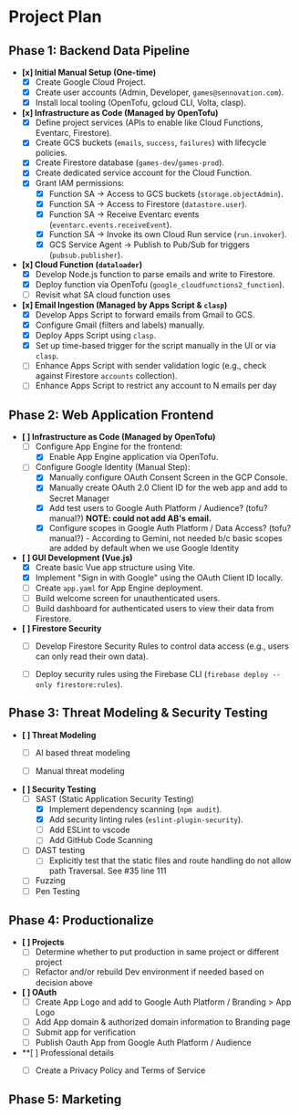 # Project Plan

## Phase 1: Backend Data Pipeline

*   **[x] Initial Manual Setup (One-time)**
    *   [x] Create Google Cloud Project.
    *   [x] Create user accounts (Admin, Developer, `games@sennovation.com`).
    *   [x] Install local tooling (OpenTofu, gcloud CLI, Volta, clasp).

*   **[x] Infrastructure as Code (Managed by OpenTofu)**
    *   [x] Define project services (APIs to enable like Cloud Functions, Eventarc, Firestore).
    *   [x] Create GCS buckets (`emails`, `success`, `failures`) with lifecycle policies.
    *   [x] Create Firestore database (`games-dev`/`games-prod`).
    *   [x] Create dedicated service account for the Cloud Function.
    *   [x] Grant IAM permissions:
        *   [x] Function SA -> Access to GCS buckets (`storage.objectAdmin`).
        *   [x] Function SA -> Access to Firestore (`datastore.user`).
        *   [x] Function SA -> Receive Eventarc events (`eventarc.events.receiveEvent`).
        *   [x] Function SA -> Invoke its own Cloud Run service (`run.invoker`).
        *   [x] GCS Service Agent -> Publish to Pub/Sub for triggers (`pubsub.publisher`).

*   **[x] Cloud Function (`dataloader`)**
    *   [x] Develop Node.js function to parse emails and write to Firestore.
    *   [x] Deploy function via OpenTofu (`google_cloudfunctions2_function`).
    *   [ ] Revisit what SA cloud function uses

*   **[x] Email Ingestion (Managed by Apps Script & `clasp`)**
    *   [x] Develop Apps Script to forward emails from Gmail to GCS.
    *   [x] Configure Gmail (filters and labels) manually.
    *   [x] Deploy Apps Script using `clasp`.
    *   [x] Set up time-based trigger for the script manually in the UI or via `clasp`.
    *   [ ] Enhance Apps Script with sender validation logic (e.g., check against Firestore `accounts` collection).
    *   [ ] Enhance Apps Script to restrict any account to N emails per day

## Phase 2: Web Application Frontend

*   **[ ] Infrastructure as Code (Managed by OpenTofu)**
    *   [ ] Configure App Engine for the frontend:
        *   [x] Enable App Engine application via OpenTofu.
    *   [ ] Configure Google Identity (Manual Step):
        *   [x] Manually configure OAuth Consent Screen in the GCP Console.
        *   [x] Manually create OAuth 2.0 Client ID for the web app and add to Secret Manager
        *   [x] Add test users to Google Auth Platform / Audience? (tofu? manual?) **NOTE: could not add AB's email.**
        *   [x] Configure scopes in Google Auth Platform / Data Access? (tofu? manual?) - According to Gemini, not needed b/c basic scopes are added by default when we use Google Identity

*   **[ ] GUI Development (Vue.js)**
    *   [x] Create basic Vue app structure using Vite.
    *   [x] Implement "Sign in with Google" using the OAuth Client ID locally.
    *   [ ] Create `app.yaml` for App Engine deployment.
    *   [ ] Build welcome screen for unauthenticated users.
    *   [ ] Build dashboard for authenticated users to view their data from Firestore.

*   **[ ] Firestore Security**
    *   [ ] Develop Firestore Security Rules to control data access (e.g., users can only read their own data).
    *   [ ] Deploy security rules using the Firebase CLI (`firebase deploy --only firestore:rules`).


## Phase 3: Threat Modeling & Security Testing

*   **[ ] Threat Modeling**
    *   [ ] AI based threat modeling
    *   [ ] Manual threat modeling


*   **[ ] Security Testing**
    *   [ ] SAST (Static Application Security Testing)
        *   [x] Implement dependency scanning (`npm audit`).
        *   [x] Add security linting rules (`eslint-plugin-security`).
        *   [ ] Add ESLint to vscode
        *   [ ] Add GitHub Code Scanning
    *   [ ] DAST testing
        *   [ ] Explicitly test that the static files and route handling do not allow path Traversal.  See #35 line 111
    *   [ ] Fuzzing
    *   [ ] Pen Testing

## Phase 4: Productionalize
*   **[ ] Projects**
    *   [ ] Determine whether to put production in same project or different project
    *   [ ] Refactor and/or rebuild Dev environment if needed based on decision above

*   **[ ] OAuth**
    *   [ ] Create App Logo and add to Google Auth Platform / Branding > App Logo
    *   [ ] Add App domain & authorized domain information to Branding page
    *   [ ] Submit app for verification
    *   [ ] Publish Oauth App from Google Auth Platform / Audience

*  **[ ] Professional details
    *   [ ] Create a Privacy Policy and Terms of Service 


## Phase 5: Marketing
